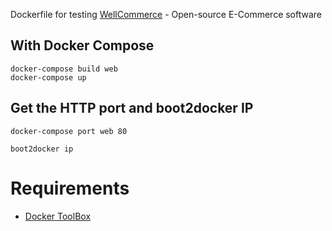 Dockerfile for testing [WellCommerce](https://github.com/WellCommerce/WellCommerce) - Open-source E-Commerce software

## With Docker Compose

```
docker-compose build web
docker-compose up
```

## Get the HTTP port and boot2docker IP

```
docker-compose port web 80
```

```
boot2docker ip
```

# Requirements

* [Docker ToolBox](https://www.docker.com/docker-toolbox)
